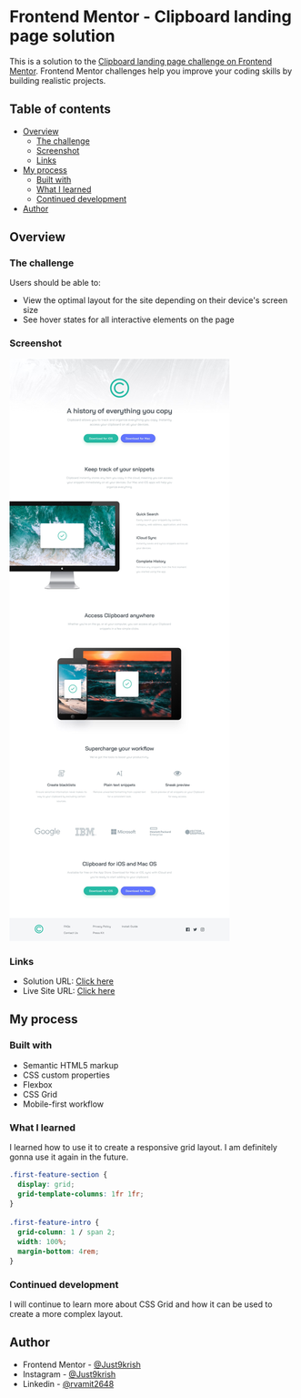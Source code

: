 # Frontend Mentor - Clipboard landing page solution

This is a solution to the [Clipboard landing page challenge on Frontend Mentor](https://www.frontendmentor.io/challenges/clipboard-landing-page-5cc9bccd6c4c91111378ecb9). Frontend Mentor challenges help you improve your coding skills by building realistic projects.

## Table of contents

- [Overview](#overview)
  - [The challenge](#the-challenge)
  - [Screenshot](#screenshot)
  - [Links](#links)
- [My process](#my-process)
  - [Built with](#built-with)
  - [What I learned](#what-i-learned)
  - [Continued development](#continued-development)
- [Author](#author)

## Overview

### The challenge

Users should be able to:

- View the optimal layout for the site depending on their device's screen size
- See hover states for all interactive elements on the page

### Screenshot

![](https://github.com/Just9krish/Clipboard-Landing-page/blob/a3f81e96b80596d79deaa1ae62fa739eb624e7cb/design/desktop-design.jpg)

### Links

- Solution URL: [Click here](https://github.com/Just9krish/Clipboard-Landing-page)
- Live Site URL: [Click here](https://your-live-site-url.com)

## My process

### Built with

- Semantic HTML5 markup
- CSS custom properties
- Flexbox
- CSS Grid
- Mobile-first workflow

### What I learned

I learned how to use it to create a responsive grid layout. I am definitely gonna use it again in the future.

```css
.first-feature-section {
  display: grid;
  grid-template-columns: 1fr 1fr;
}

.first-feature-intro {
  grid-column: 1 / span 2;
  width: 100%;
  margin-bottom: 4rem;
}
```
### Continued development

I will continue to learn more about CSS Grid and how it can be used to create a more complex layout.

## Author

- Frontend Mentor - [@Just9krish](https://www.frontendmentor.io/profile/Just9krish)
- Instagram - [@Just9krish](https://www.instagram.com/just9krish/)
- Linkedin - [@rvamit2648](https://linkedin.com/in/amit-vishwakarma-bb54b222a)
